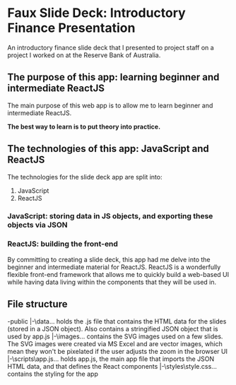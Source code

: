 # Faux Slide Deck: Introductory Finance Presentation
An introductory finance slide deck that I presented to project staff on a project I worked on at the Reserve Bank of Australia.

## The purpose of this app: learning beginner and intermediate ReactJS
The main purpose of this web app is to allow me to learn beginner and intermediate ReactJS.

**The best way to learn is to put theory into practice.**

## The technologies of this app: JavaScript and ReactJS
The technologies for the slide deck app are split into:
1. JavaScript
2. ReactJS

### JavaScript: storing data in JS objects, and exporting these objects via JSON


### ReactJS: building the front-end
By committing to creating a slide deck, this app had me delve into the beginner and intermediate material for ReactJS. ReactJS is a wonderfully flexible front-end framework that allows me to quickly build a web-based UI while having data living within the components that they will be used in.

## File structure
-public
|-\data\... holds the .js file that contains the HTML data for the slides (stored in a JSON object). Also contains a stringified JSON object that is used by app.js
|-\images\... contains the SVG images used on a few slides. The SVG images were created via MS Excel and are vector images, which mean they won't be pixelated if the user adjusts the zoom in the browser UI
|-\scripts\app.js... holds app.js, the main app file that imports the JSON HTML data, and that defines the React components
|-\styles\style.css... contains the styling for the app

